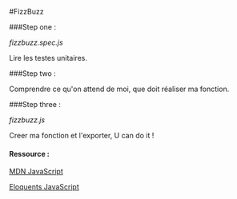 #FizzBuzz


###Step one : 
 
*fizzbuzz.spec.js*

Lire les testes unitaires. 

###Step two : 

Comprendre ce qu'on attend de moi, que doit réaliser ma fonction.

###Step three : 

*fizzbuzz.js*

Creer ma fonction et l'exporter, U can do it ! 

#### Ressource : 

[MDN JavaScript](https://developer.mozilla.org/fr/docs/Web/JavaScript)

[Eloquents JavaScript](https://fr.eloquentjavascript.net/contents.html)

